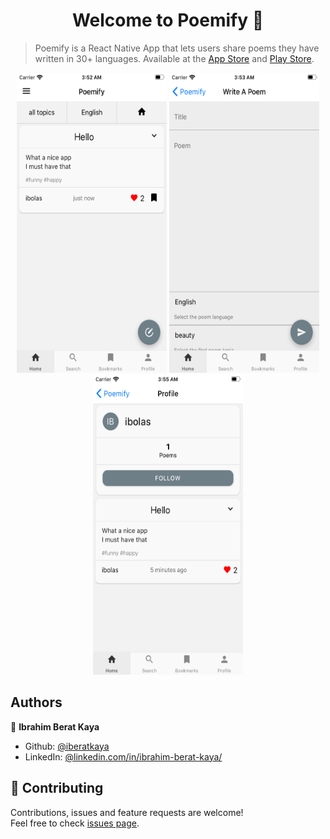 <h1 align="center">Welcome to Poemify 👋</h1>

> Poemify is a React Native App that lets users share poems they have written in 30+ languages. Available at the [App Store](https://apps.apple.com/us/app/poemify-social-poetry/id1507168355?ls=1) and [Play Store](https://play.google.com/store/apps/details?id=com.kaya.poemify).

<p align="center">
    <img alt="Screenshot" src="https://raw.githubusercontent.com/iberatkaya/poemify/master/assets/screenshots/3ios.png" width="240" height="480">
    <img alt="Screenshot" src="https://raw.githubusercontent.com/iberatkaya/poemify/master/assets/screenshots/2ios.png" width="240" height="480">
    <img alt="Screenshot" src="https://raw.githubusercontent.com/iberatkaya/poemify/master/assets/screenshots/4ios.png" width="240" height="480">
</p>


## Authors

👤 **Ibrahim Berat Kaya**

* Github: [@iberatkaya](https://github.com/iberatkaya)
* LinkedIn: [@linkedin.com/in/ibrahim-berat-kaya/](https://linkedin.com/in/ibrahim-berat-kaya/)


## 🤝 Contributing

Contributions, issues and feature requests are welcome!<br />Feel free to check [issues page](https://github.com/iberatkaya/poemify/issues). 